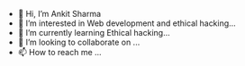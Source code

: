 - 👋 Hi, I’m Ankit Sharma
- 👀 I’m interested in Web development and ethical hacking...
- 🌱 I’m currently learning Ethical hacking...
- 💞️ I’m looking to collaborate on ...
- 📫 How to reach me ...

<!---
ankit76ja/ankit76ja is a ✨ special ✨ repository because its `README.md` (this file) appears on your GitHub profile.
You can click the Preview link to take a look at your changes.
--->

